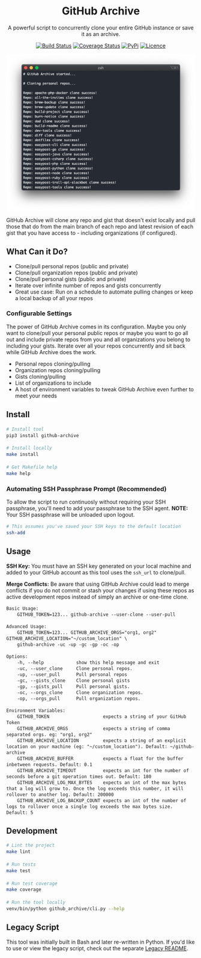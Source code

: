 <div align="center">

# GitHub Archive

A powerful script to concurrently clone your entire GitHub instance or save it as an archive.

[![Build Status](https://github.com/Justintime50/github-archive/workflows/build/badge.svg)](https://github.com/Justintime50/github-archive/actions)
[![Coverage Status](https://coveralls.io/repos/github/Justintime50/github-archive/badge.svg?branch=main)](https://coveralls.io/github/Justintime50/github-archive?branch=main)
[![PyPi](https://img.shields.io/pypi/v/github-archive)](https://pypi.org/project/github-archive)
[![Licence](https://img.shields.io/github/license/justintime50/GitHub-archive)](LICENSE)

<img src="assets/showcase.png" alt="Showcase">

</div>

GitHub Archive will clone any repo and gist that doesn't exist locally and pull those that do from the main branch of each repo and latest revision of each gist that you have access to - including organizations (if configured).

## What Can it Do?

* Clone/pull personal repos (public and private)
* Clone/pull organization repos (public and private)
* Clone/pull personal gists (public and private)
* Iterate over infinite number of repos and gists concurrently
* Great use case: Run on a schedule to automate pulling changes or keep a local backup of all your repos

### Configurable Settings

The power of GitHub Archive comes in its configuration. Maybe you only want to clone/pull your personal public repos or maybe you want to go all out and include private repos from you and all organizations you belong to including your gists. Iterate over all your repos concurrently and sit back while GitHub Archive does the work.

* Personal repos cloning/pulling
* Organization repos cloning/pulling
* Gists cloning/pulling
* List of organizations to include
* A host of environment variables to tweak GitHub Archive even further to meet your needs

## Install

```bash
# Install tool
pip3 install github-archive

# Install locally
make install

# Get Makefile help
make help
``` 

### Automating SSH Passphrase Prompt (Recommended)

To allow the script to run continuosly without requiring your SSH passphrase, you'll need to add your passphrase to the SSH agent. **NOTE:** Your SSH passphrase will be unloaded upon logout.

```bash
# This assumes you've saved your SSH keys to the default location
ssh-add
```

## Usage

**SSH Key:** You must have an SSH key generated on your local machine and added to your GitHub account as this tool uses the `ssh_url` to clone/pull. 

**Merge Conflicts:** Be aware that using GitHub Archive could lead to merge conflicts if you do not commit or stash your changes if using these repos as active development repos instead of simply an archive or one-time clone.

```
Basic Usage:
    GITHUB_TOKEN=123... github-archive --user-clone --user-pull

Advanced Usage:
    GITHUB_TOKEN=123... GITHUB_ARCHIVE_ORGS="org1, org2" GITHUB_ARCHIVE_LOCATION="~/custom_location" \
    github-archive -uc -up -gc -gp -oc -op

Options:
    -h, --help            show this help message and exit
    -uc, --user_clone     Clone personal repos.
    -up, --user_pull      Pull personal repos
    -gc, --gists_clone    Clone personal gists
    -gp, --gists_pull     Pull personal gists.
    -oc, --orgs_clone     Clone organization repos.
    -op, --orgs_pull      Pull organization repos.

Environment Variables:
    GITHUB_TOKEN                    expects a string of your GitHub Token
    GITHUB_ARCHIVE_ORGS             expects a string of comma separated orgs. eg: "org1, org2"
    GITHUB_ARCHIVE_LOCATION         expects a string of an explicit location on your machine (eg: "~/custom_location"). Default: ~/github-archive
    GITHUB_ARCHIVE_BUFFER           expects a float for the buffer inbetween requests. Default: 0.1
    GITHUB_ARCHIVE_TIMEOUT          expects an int for the number of seconds before a git operation times out. Default: 180
    GITHUB_ARCHIVE_LOG_MAX_BYTES    expects an int of the max bytes that a log will grow to. Once the log exceeds this number, it will rollover to another log. Default: 200000
    GITHUB_ARCHIVE_LOG_BACKUP_COUNT expects an int of the number of logs to rollover once a single log exceeds the max bytes size. Default: 5
```

## Development

```bash
# Lint the project
make lint

# Run tests
make test

# Run test coverage
make coverage

# Run the tool locally
venv/bin/python github_archive/cli.py --help
```

## Legacy Script

This tool was initially built in Bash and later re-written in Python. If you'd like to use or view the legacy script, check out the separate [Legacy README](legacy/README.md).
